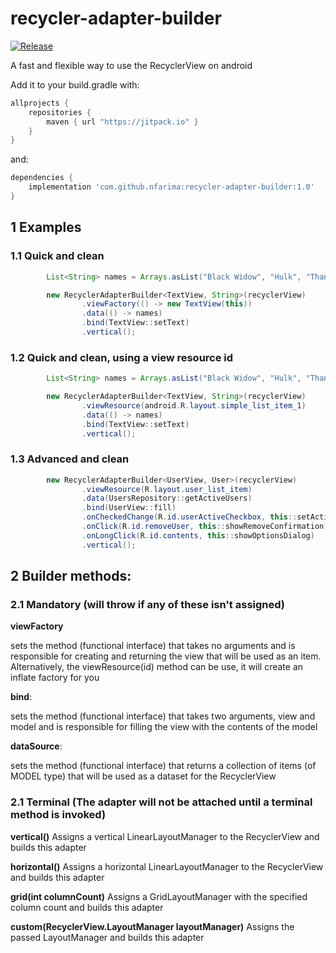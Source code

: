 # recycler-adapter-builder

[![Release](https://jitpack.io/v/nfarima/recycler-adapter-builder.svg)](https://jitpack.io/#nfarima/recycler-adapter-builder)

A fast and flexible way to use the RecyclerView on android

Add it to your build.gradle with:
```gradle
allprojects {
    repositories {
        maven { url "https://jitpack.io" }
    }
}
```
and:

```gradle
dependencies {
    implementation 'com.github.nfarima:recycler-adapter-builder:1.0'
}
```


## 1 Examples

### 1.1 Quick and clean
```java
        List<String> names = Arrays.asList("Black Widow", "Hulk", "Thanos", "Maw", "Dr. Strange", "Dormamu");

        new RecyclerAdapterBuilder<TextView, String>(recyclerView)
                .viewFactory(() -> new TextView(this))
                .data(() -> names)
                .bind(TextView::setText)
                .vertical();
```

### 1.2 Quick and clean, using a view resource id
```java
        List<String> names = Arrays.asList("Black Widow", "Hulk", "Thanos", "Maw", "Dr. Strange", "Dormamu");

        new RecyclerAdapterBuilder<TextView, String>(recyclerView)
                .viewResource(android.R.layout.simple_list_item_1)
                .data(() -> names)
                .bind(TextView::setText)
                .vertical();
```

### 1.3 Advanced and clean
```java
        new RecyclerAdapterBuilder<UserView, User>(recyclerView)
                .viewResource(R.layout.user_list_item)
                .data(UsersRepository::getActiveUsers)
                .bind(UserView::fill)
                .onCheckedChange(R.id.userActiveCheckbox, this::setActive)
                .onClick(R.id.removeUser, this::showRemoveConfirmation)
                .onLongClick(R.id.contents, this::showOptionsDialog)
                .vertical();
```                


## 2 Builder methods:
### 2.1 Mandatory (will throw if any of these isn't assigned)
**viewFactory**

sets the method (functional interface) that takes no arguments and is responsible for creating and returning the view that will be used as an item. Alternatively, the viewResource(id) method can be use, it will create an inflate factory for you

**bind**: 

sets the method (functional interface) that takes two arguments, view and model and is responsible for filling the view with the contents of the model

**dataSource**: 

sets the method (functional interface) that returns a collection of items (of MODEL type) that will be used as a dataset for the RecyclerView


### 2.1 Terminal (The adapter will not be attached until a terminal method is invoked)
**vertical()**
Assigns a vertical LinearLayoutManager to the RecyclerView and builds this adapter

**horizontal()**
Assigns a horizontal LinearLayoutManager to the RecyclerView and builds this adapter

**grid(int columnCount)**
Assigns a GridLayoutManager with the specified column count and builds this adapter

**custom(RecyclerView.LayoutManager layoutManager)**
Assigns the passed LayoutManager and builds this adapter
